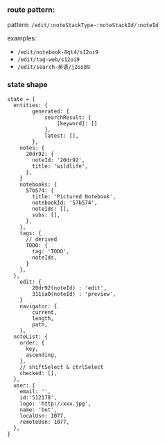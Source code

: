### route pattern:

pattern: `/edit/:noteStackType-:noteStackId/:noteId`

examples:
- `/edit/notebook-8qt4/s12oi9`
- `/edit/tag-web/s12oi9`
- `/edit/search-英语/j2os89`

### state shape

```
state = {
  entities: {
		generated: {
			searchResult: {
				[keyword]: []
			},
			latest: [],
		},
    notes: {
      20dr92: {
        noteId: '20dr92',
        title: 'wildlife',
      },
    }
    notebooks: {
      57b574: {
        title: 'Pictured Notebook',
        notebookId: '57b574',
        noteIds: [],
        subs: [],
      },
    },
    tags: {
      // derived
      TODO: {
        tag: 'TODO',
        noteIds,
      }
    },
  },
	edit: {
		20dr92(noteId) : 'edit',
		311sa0(noteId) : 'preview',
	}
	navigator: {
		current,
		length,
		path,
	},
  noteList: {
    order: {
      key,
      ascending,
    },
    // shiftSelect & ctrlSelect
    checked: [],
  },
  user: {
    email: '',
    id:'512178',
    logo: 'http://xxx.jpg',
    name: 'bot',
    localUsn: 1077,
    remoteUsn: 1077,
  },
}
```
